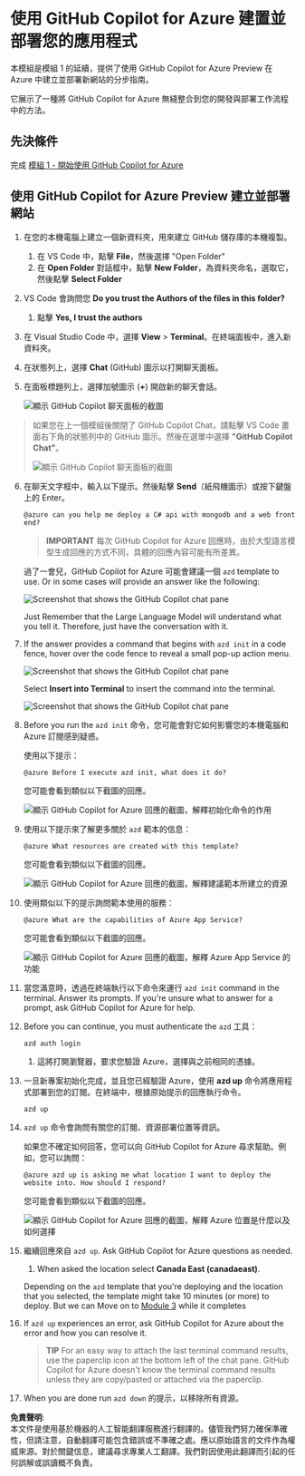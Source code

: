 # 使用 GitHub Copilot for Azure 建置並部署您的應用程式

本模組是模組 1 的延續，提供了使用 GitHub Copilot for Azure Preview 在 Azure 中建立並部署新網站的分步指南。

它展示了一種將 GitHub Copilot for Azure 無縫整合到您的開發與部署工作流程中的方法。

## 先決條件

完成 [模組 1 - 開始使用 GitHub Copilot for Azure](./01-Getting-Started-with-GitHub-Copilot-for-Azure.md)

## 使用 GitHub Copilot for Azure Preview 建立並部署網站

1. 在您的本機電腦上建立一個新資料夾，用來建立 GitHub 儲存庫的本機複製。
    1. 在 VS Code 中，點擊 **File**，然後選擇 "Open Folder"
    1. 在 **Open Folder** 對話框中，點擊 **New Folder**，為資料夾命名，選取它，然後點擊 **Select Folder**

1. VS Code 會詢問您 **Do you trust the Authors of the files in this folder?**
    1. 點擊 **Yes, I trust the authors**

1. 在 Visual Studio Code 中，選擇 **View** > **Terminal**。在終端面板中，進入新資料夾。

1. 在狀態列上，選擇 **Chat** (GitHub) 圖示以打開聊天面板。

1. 在面板標題列上，選擇加號圖示 (**+**) 開啟新的聊天會話。

   ![顯示 GitHub Copilot 聊天面板的截圖](../../../06-Using-GitHub-Copilot-for-Azure-to-Deploy-to-Cloud/images/mod2-CopilotChat.png "開始新的聊天會話")

> 如果您在上一個模組後關閉了 GitHub Copilot Chat，請點擊 VS Code 畫面右下角的狀態列中的 GitHub 圖示。然後在選單中選擇 **"GitHub Copilot Chat"**。
>
> ![顯示 GitHub Copilot 聊天面板的截圖](../../../06-Using-GitHub-Copilot-for-Azure-to-Deploy-to-Cloud/images/mod2-CopilotChat-2.png "開始新的聊天會話")

6. 在聊天文字框中，輸入以下提示。然後點擊 **Send**（紙飛機圖示）或按下鍵盤上的 Enter。

   ```prompt
   @azure can you help me deploy a C# api with mongodb and a web front end?
   ```

    > **IMPORTANT**
    每次 GitHub Copilot for Azure 回應時，由於大型語言模型生成回應的方式不同，具體的回應內容可能有所差異。

   過了一會兒，GitHub Copilot for Azure 可能會建議一個 `azd` template to use.  Or in some cases will provide an answer like the following:

    ![Screenshot that shows the GitHub Copilot chat pane](../../../06-Using-GitHub-Copilot-for-Azure-to-Deploy-to-Cloud/images/mod2-CopilotChat-3.png "Screenshot that shows a response from GitHub Copilot for Azure with instructions for using a template to create a website in Azure.")

    Just Remember that the Large Language Model will understand what you tell it.  Therefore, just have the conversation with it.

1. If the answer provides a command that begins with `azd init` in a code fence, hover over the code fence to reveal a small pop-up action menu.

    ![Screenshot that shows the GitHub Copilot chat pane](../../../06-Using-GitHub-Copilot-for-Azure-to-Deploy-to-Cloud/images/mod2-CopilotChat-4.png "Screenshot that shows a pop-up menu with an option to insert a code-fenced command into the Visual Studio Code terminal.")

    Select **Insert into Terminal** to insert the command into the terminal.

    ![Screenshot that shows the GitHub Copilot chat pane](../../../06-Using-GitHub-Copilot-for-Azure-to-Deploy-to-Cloud/images/mod2-CopilotChat-5.png "Screenshot that shows the Visual Studio Code terminal after insertion of a code-fenced command.")

1. Before you run the `azd init` 命令，您可能會對它如何影響您的本機電腦和 Azure 訂閱感到疑惑。

   使用以下提示：

   ```prompt
   @azure Before I execute azd init, what does it do?
   ```

   您可能會看到類似以下截圖的回應。

   ![顯示 GitHub Copilot for Azure 回應的截圖，解釋初始化命令的作用](../../../06-Using-GitHub-Copilot-for-Azure-to-Deploy-to-Cloud/images/mod2-CopilotChat-6.png "顯示 GitHub Copilot for Azure 回應的截圖，解釋初始化命令的作用")

1. 使用以下提示來了解更多關於 `azd` 範本的信息：

   ```prompt
   @azure What resources are created with this template?
   ```

   您可能會看到類似以下截圖的回應。

    ![顯示 GitHub Copilot for Azure 回應的截圖，解釋建議範本所建立的資源](../../../06-Using-GitHub-Copilot-for-Azure-to-Deploy-to-Cloud/images/mod2-CopilotChat-7.png "顯示 GitHub Copilot for Azure 回應的截圖，解釋建議範本所建立的資源")

1. 使用類似以下的提示詢問範本使用的服務：

   ```prompt
   @azure What are the capabilities of Azure App Service?
   ```

   您可能會看到類似以下截圖的回應。

    ![顯示 GitHub Copilot for Azure 回應的截圖，解釋 Azure App Service 的功能](../../../06-Using-GitHub-Copilot-for-Azure-to-Deploy-to-Cloud/images/mod2-CopilotChat-8.png "顯示 GitHub Copilot for Azure 回應的截圖，解釋 Azure App Service 的功能")

1. 當您滿意時，透過在終端執行以下命令來運行 `azd init` command in the terminal. Answer its prompts. If you're unsure what to answer for a prompt, ask GitHub Copilot for Azure for help.

1. Before you can continue, you must authenticate the `azd` 工具：

    ```cmd
    azd auth login
    ```

    1. 這將打開瀏覽器，要求您驗證 Azure，選擇與之前相同的憑據。

1. 一旦新專案初始化完成，並且您已經驗證 Azure，使用 **azd up** 命令將應用程式部署到您的訂閱。在終端中，根據原始提示的回應執行命令。

    ```
    azd up
    ```

1. `azd up` 命令會詢問有關您的訂閱、資源部署位置等資訊。

    如果您不確定如何回答，您可以向 GitHub Copilot for Azure 尋求幫助。例如，您可以詢問：

    ```prompt
    @azure azd up is asking me what location I want to deploy the website into. How should I respond?
    ```

    您可能會看到類似以下截圖的回應。

    ![顯示 GitHub Copilot for Azure 回應的截圖，解釋 Azure 位置是什麼以及如何選擇](../../../06-Using-GitHub-Copilot-for-Azure-to-Deploy-to-Cloud/images/mod2-CopilotChat-9.png "顯示 GitHub Copilot for Azure 回應的截圖，解釋 Azure 位置是什麼以及如何選擇")

5. 繼續回應來自 `azd up`. Ask GitHub Copilot for Azure questions as needed.

    1. When asked the location select **Canada East (canadaeast)**.

    Depending on the `azd` template that you're deploying and the location that you selected, the template might take 10 minutes (or more) to deploy. But we can Move on to [Module 3](./03-Get-Answers-to-your-Questions-about-Azure-Services-and-Resources.md) while it completes

1. If `azd up` experiences an error, ask GitHub Copilot for Azure about the error and how you can resolve it.

    > **TIP**
    > For an easy way to attach the last terminal command results, use the paperclip icon at the bottom left of the chat pane. GitHub Copilot for Azure doesn't know the terminal command results unless they are copy/pasted or attached via the paperclip.


1. When you are done run `azd down` 的提示，以移除所有資源。

**免責聲明**:  
本文件是使用基於機器的人工智能翻譯服務進行翻譯的。儘管我們努力確保準確性，但請注意，自動翻譯可能包含錯誤或不準確之處。應以原始語言的文件作為權威來源。對於關鍵信息，建議尋求專業人工翻譯。我們對因使用此翻譯而引起的任何誤解或誤讀概不負責。